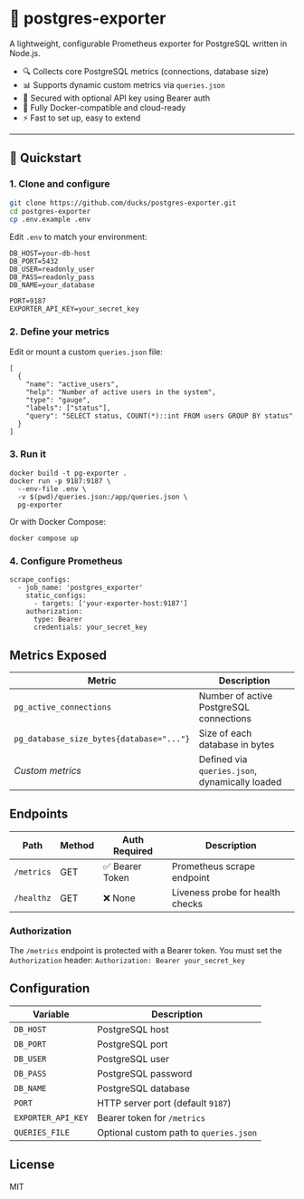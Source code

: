 # 🐘 postgres-exporter

A lightweight, configurable Prometheus exporter for PostgreSQL written in Node.js.

- 🔍 Collects core PostgreSQL metrics (connections, database size)
- 📊 Supports dynamic custom metrics via `queries.json`
- 🔐 Secured with optional API key using Bearer auth
- 🐳 Fully Docker-compatible and cloud-ready
- ⚡ Fast to set up, easy to extend

---

## 🚀 Quickstart

### 1. Clone and configure

```bash
git clone https://github.com/ducks/postgres-exporter.git
cd postgres-exporter
cp .env.example .env
```

Edit `.env` to match your environment:

```
DB_HOST=your-db-host
DB_PORT=5432
DB_USER=readonly_user
DB_PASS=readonly_pass
DB_NAME=your_database

PORT=9187
EXPORTER_API_KEY=your_secret_key
```

### 2. Define your metrics

Edit or mount a custom `queries.json` file:

```
[
  {
    "name": "active_users",
    "help": "Number of active users in the system",
    "type": "gauge",
    "labels": ["status"],
    "query": "SELECT status, COUNT(*)::int FROM users GROUP BY status"
  }
]
```

### 3. Run it

```
docker build -t pg-exporter .
docker run -p 9187:9187 \
  --env-file .env \
  -v $(pwd)/queries.json:/app/queries.json \
  pg-exporter
```

Or with Docker Compose:

`docker compose up`

### 4. Configure Prometheus

```
scrape_configs:
  - job_name: 'postgres_exporter'
    static_configs:
      - targets: ['your-exporter-host:9187']
    authorization:
      type: Bearer
      credentials: your_secret_key
```

## Metrics Exposed

| Metric                                 | Description                                     |
|----------------------------------------|-------------------------------------------------|
| `pg_active_connections`               | Number of active PostgreSQL connections         |
| `pg_database_size_bytes{database="..."}` | Size of each database in bytes                  |
| _Custom metrics_                      | Defined via `queries.json`, dynamically loaded  |

## Endpoints

| Path         | Method | Auth Required | Description                          |
|--------------|--------|----------------|--------------------------------------|
| `/metrics`   | GET    | ✅ Bearer Token | Prometheus scrape endpoint            |
| `/healthz`   | GET    | ❌ None         | Liveness probe for health checks      |

### Authorization

The `/metrics` endpoint is protected with a Bearer token.
You must set the `Authorization` header:
`Authorization: Bearer your_secret_key`

## Configuration

| Variable           | Description                            |
| ------------------ | -------------------------------------- |
| `DB_HOST`          | PostgreSQL host                        |
| `DB_PORT`          | PostgreSQL port                        |
| `DB_USER`          | PostgreSQL user                        |
| `DB_PASS`          | PostgreSQL password                    |
| `DB_NAME`          | PostgreSQL database                    |
| `PORT`             | HTTP server port (default `9187`)      |
| `EXPORTER_API_KEY` | Bearer token for `/metrics`            |
| `QUERIES_FILE`     | Optional custom path to `queries.json` |

## License

MIT
